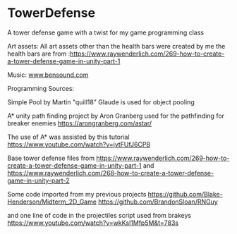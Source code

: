 # TowerDefense
A tower defense game with a twist for my game programming class

Art assets:
All art assets other than the health bars were created by me
the health bars are from :https://www.raywenderlich.com/269-how-to-create-a-tower-defense-game-in-unity-part-1

Music: www.bensound.com

Programming Sources:

Simple Pool by Martin "quill18" Glaude is used for object pooling

A* unity path finding project by Aron Granberg
used for the pathfinding for breaker enemies
https://arongranberg.com/astar/

The use of A* was assisted by this tutorial
https://www.youtube.com/watch?v=jvtFUfJ6CP8

Base tower defense files from
https://www.raywenderlich.com/269-how-to-create-a-tower-defense-game-in-unity-part-1
and
https://www.raywenderlich.com/268-how-to-create-a-tower-defense-game-in-unity-part-2

Some code imported from my previous projects
https://github.com/Blake-Henderson/Midterm_2D_Game
https://github.com/BrandonSloan/RNGuy

and one line of code in the projectiles script used from brakeys
https://www.youtube.com/watch?v=wkKsl1Mfp5M&t=783s